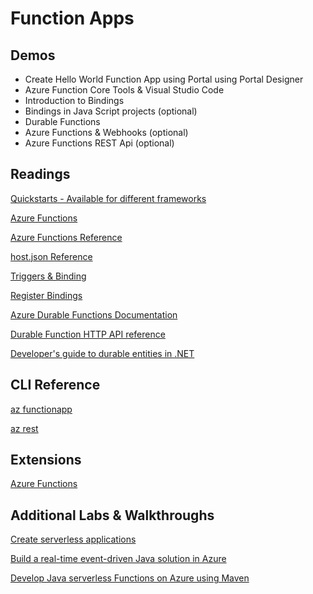 # Function Apps

## Demos

-   Create Hello World Function App using Portal using Portal Designer
-   Azure Function Core Tools & Visual Studio Code
-   Introduction to Bindings
-   Bindings in Java Script projects (optional)
-   Durable Functions
-   Azure Functions & Webhooks (optional)
-   Azure Functions REST Api  (optional)

## Readings

[Quickstarts - Available for different frameworks](https://docs.microsoft.com/en-us/azure/azure-functions/create-first-function-vs-code-java)

[Azure Functions](https://docs.microsoft.com/en-us/azure/azure-functions/functions-overview)

[Azure Functions Reference](https://docs.microsoft.com/en-gb/azure/azure-functions/functions-reference)

[host.json Reference](https://docs.microsoft.com/en-us/azure/azure-functions/functions-host-json)

[Triggers & Binding](https://docs.microsoft.com/en-us/azure/azure-functions/functions-triggers-bindings)

[Register Bindings](https://docs.microsoft.com/en-us/azure/azure-functions/functions-bindings-register)

[Azure Durable Functions Documentation](https://docs.microsoft.com/en-us/azure/azure-functions/durable/)

[Durable Function HTTP API reference](https://docs.microsoft.com/en-us/azure/azure-functions/durable/durable-functions-http-api)

[Developer's guide to durable entities in .NET](https://docs.microsoft.com/en-us/azure/azure-functions/durable/durable-functions-dotnet-entities)

## CLI Reference

[az functionapp](https://docs.microsoft.com/en-us/cli/azure/functionapp?view=azure-cli-latest)

[az rest](https://docs.microsoft.com/en-us/cli/azure/reference-index?view=azure-cli-latest#az_rest)

## Extensions

[Azure Functions](https://marketplace.visualstudio.com/items?itemName=ms-azuretools.vscode-azurefunctions)

## Additional Labs & Walkthroughs

[Create serverless applications](https://docs.microsoft.com/en-us/learn/paths/create-serverless-applications/)

[Build a real-time event-driven Java solution in Azure](https://docs.microsoft.com/en-us/learn/modules/deploy-real-time-event-driven-app/?WT.mc_id=java-11777-judubois&source=learn)

[Develop Java serverless Functions on Azure using Maven](https://docs.microsoft.com/en-us/learn/modules/develop-azure-functions-app-with-maven-plugin/?WT.mc_id=java-11777-judubois&source=learn)
